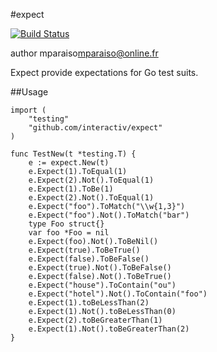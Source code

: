 #expect

[![Build Status](https://travis-ci.org/interactiv/expect.svg?branch=master)](https://travis-ci.org/interactiv/expect)

author mparaiso<mparaiso@online.fr>

Expect provide expectations for Go test suits.

##Usage

	
	import (
		"testing"
		"github.com/interactiv/expect"
	)
	
	func TestNew(t *testing.T) {
		e := expect.New(t)
		e.Expect(1).ToEqual(1)
		e.Expect(2).Not().ToEqual(1)
		e.Expect(1).ToBe(1)
		e.Expect(2).Not().ToEqual(1)
		e.Expect("foo").ToMatch("\\w{1,3}")
		e.Expect("foo").Not().ToMatch("bar")
		type Foo struct{}
		var foo *Foo = nil
		e.Expect(foo).Not().ToBeNil()
		e.Expect(true).ToBeTrue()
		e.Expect(false).ToBeFalse()
		e.Expect(true).Not().ToBeFalse()
		e.Expect(false).Not().ToBeTrue()
		e.Expect("house").ToContain("ou")
		e.Expect("hotel").Not().ToContain("foo")
		e.Expect(1).toBeLessThan(2)
		e.Expect(1).Not().toBeLessThan(0)
		e.Expect(2).toBeGreaterThan(1)
		e.Expect(1).Not().toBeGreaterThan(2)
	}